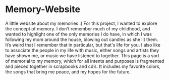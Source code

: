 # Memory-Website
A little website about my memories :)
For this project, I wanted to explore the concept of memory.  I don’t remember much of my childhood, and wanted to highlight one of the only memories I do have, in which I was following my mom around the house, blowing out candles as she lit them.  It’s weird that I remember that in particular, but that's life for you.  I also like to associate the people in my life with music, either songs and artists they have shown me, or music we have listened to together.  This page is a sort of memorial to my memory, which for all intents and purposes is fragmented and pieced together in scrapbooks and cd’s.  It includes my favorite colors, the songs that bring me peace, and my hopes for the future.  
